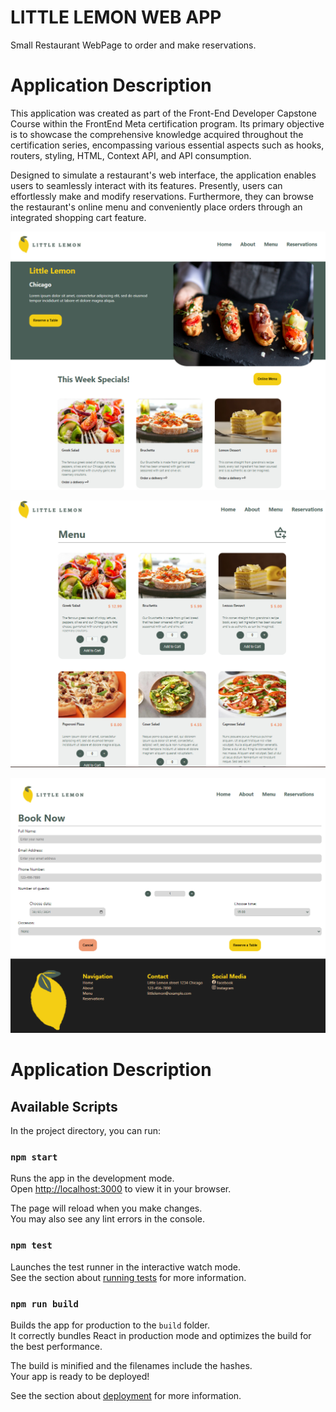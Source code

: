# LITTLE LEMON WEB APP

Small Restaurant WebPage to order and make reservations.


# Application Description
This application was created as part of the Front-End Developer Capstone Course within the FrontEnd Meta certification program. Its primary objective is to showcase the comprehensive knowledge acquired throughout the certification series, encompassing various essential aspects such as hooks, routers, styling, HTML, Context API, and API consumption.

Designed to simulate a restaurant's web interface, the application enables users to seamlessly interact with its features. Presently, users can effortlessly make and modify reservations. Furthermore, they can browse the restaurant's online menu and conveniently place orders through an integrated shopping cart feature.

![HomePagePreview](./public/HomePage.png)

![MenuPagePreview](./public/MenuPage.png)

![ReservationPagePreview](./public/ReservationPage.png)

# Application Description


## Available Scripts

In the project directory, you can run:

### `npm start`

Runs the app in the development mode.\
Open [http://localhost:3000](http://localhost:3000) to view it in your browser.

The page will reload when you make changes.\
You may also see any lint errors in the console.

### `npm test`

Launches the test runner in the interactive watch mode.\
See the section about [running tests](https://facebook.github.io/create-react-app/docs/running-tests) for more information.

### `npm run build`

Builds the app for production to the `build` folder.\
It correctly bundles React in production mode and optimizes the build for the best performance.

The build is minified and the filenames include the hashes.\
Your app is ready to be deployed!

See the section about [deployment](https://facebook.github.io/create-react-app/docs/deployment) for more information.

